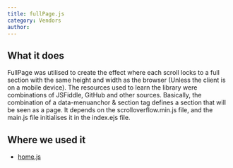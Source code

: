 ```yaml
---
title: fullPage.js
category: Vendors
author:
---
```


## What it does

FullPage was utilised to create the effect where each scroll locks to a full section with the same height and width as the browser (Unless the client is on a mobile device). The resources used to learn the library were combinations of JSFiddle, GitHub and other sources. Basically, the combination of a data-menuanchor & section tag defines a section that will be seen as a page. It depends on the scrolloverflow.min.js file, and the main.js file initialises it in the index.ejs file.

## Where we used it

* [home.js](https://kanetesta.github.io/IT-Project/content/Javascript/home.html)
